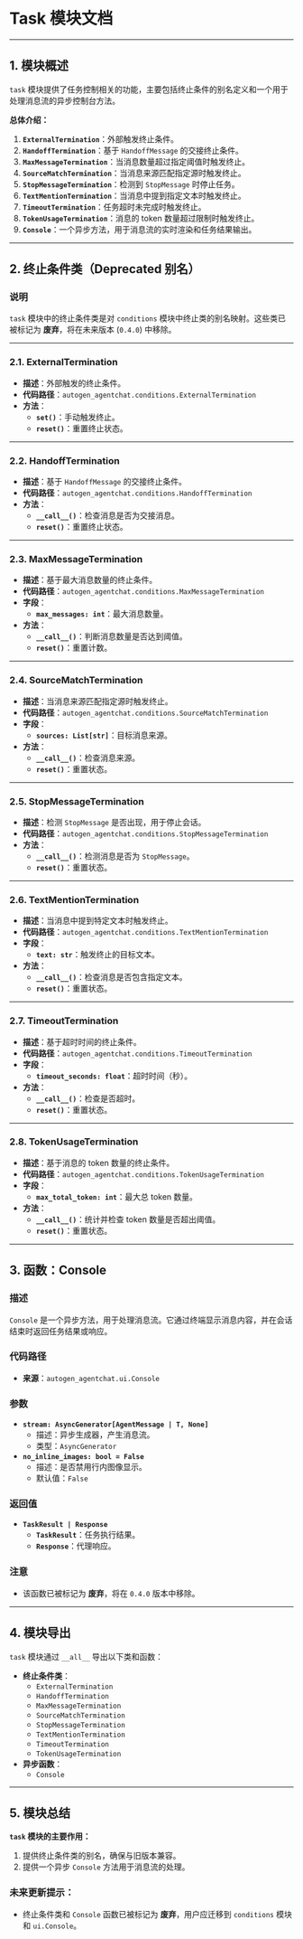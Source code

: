 # **Task 模块文档**

---

## **1. 模块概述**

`task` 模块提供了任务控制相关的功能，主要包括终止条件的别名定义和一个用于处理消息流的异步控制台方法。

**总体介绍：**
1. **`ExternalTermination`**：外部触发终止条件。
2. **`HandoffTermination`**：基于 `HandoffMessage` 的交接终止条件。
3. **`MaxMessageTermination`**：当消息数量超过指定阈值时触发终止。
4. **`SourceMatchTermination`**：当消息来源匹配指定源时触发终止。
5. **`StopMessageTermination`**：检测到 `StopMessage` 时停止任务。
6. **`TextMentionTermination`**：当消息中提到指定文本时触发终止。
7. **`TimeoutTermination`**：任务超时未完成时触发终止。
8. **`TokenUsageTermination`**：消息的 token 数量超过限制时触发终止。
9. **`Console`**：一个异步方法，用于消息流的实时渲染和任务结果输出。

---

## **2. 终止条件类（Deprecated 别名）**

### **说明**
`task` 模块中的终止条件类是对 `conditions` 模块中终止类的别名映射。这些类已被标记为 **废弃**，将在未来版本 (`0.4.0`) 中移除。

---

### **2.1. ExternalTermination**
- **描述**：外部触发的终止条件。
- **代码路径**：`autogen_agentchat.conditions.ExternalTermination`
- **方法**：
  - **`set()`**：手动触发终止。
  - **`reset()`**：重置终止状态。

---

### **2.2. HandoffTermination**
- **描述**：基于 `HandoffMessage` 的交接终止条件。
- **代码路径**：`autogen_agentchat.conditions.HandoffTermination`
- **方法**：
  - **`__call__()`**：检查消息是否为交接消息。
  - **`reset()`**：重置终止状态。

---

### **2.3. MaxMessageTermination**
- **描述**：基于最大消息数量的终止条件。
- **代码路径**：`autogen_agentchat.conditions.MaxMessageTermination`
- **字段**：
  - **`max_messages: int`**：最大消息数量。
- **方法**：
  - **`__call__()`**：判断消息数量是否达到阈值。
  - **`reset()`**：重置计数。

---

### **2.4. SourceMatchTermination**
- **描述**：当消息来源匹配指定源时触发终止。
- **代码路径**：`autogen_agentchat.conditions.SourceMatchTermination`
- **字段**：
  - **`sources: List[str]`**：目标消息来源。
- **方法**：
  - **`__call__()`**：检查消息来源。
  - **`reset()`**：重置状态。

---

### **2.5. StopMessageTermination**
- **描述**：检测 `StopMessage` 是否出现，用于停止会话。
- **代码路径**：`autogen_agentchat.conditions.StopMessageTermination`
- **方法**：
  - **`__call__()`**：检测消息是否为 `StopMessage`。
  - **`reset()`**：重置状态。

---

### **2.6. TextMentionTermination**
- **描述**：当消息中提到特定文本时触发终止。
- **代码路径**：`autogen_agentchat.conditions.TextMentionTermination`
- **字段**：
  - **`text: str`**：触发终止的目标文本。
- **方法**：
  - **`__call__()`**：检查消息是否包含指定文本。
  - **`reset()`**：重置状态。

---

### **2.7. TimeoutTermination**
- **描述**：基于超时时间的终止条件。
- **代码路径**：`autogen_agentchat.conditions.TimeoutTermination`
- **字段**：
  - **`timeout_seconds: float`**：超时时间（秒）。
- **方法**：
  - **`__call__()`**：检查是否超时。
  - **`reset()`**：重置状态。

---

### **2.8. TokenUsageTermination**
- **描述**：基于消息的 token 数量的终止条件。
- **代码路径**：`autogen_agentchat.conditions.TokenUsageTermination`
- **字段**：
  - **`max_total_token: int`**：最大总 token 数量。
- **方法**：
  - **`__call__()`**：统计并检查 token 数量是否超出阈值。
  - **`reset()`**：重置状态。

---

## **3. 函数：Console**

### **描述**
`Console` 是一个异步方法，用于处理消息流。它通过终端显示消息内容，并在会话结束时返回任务结果或响应。

### **代码路径**
- **来源**：`autogen_agentchat.ui.Console`

### **参数**
- **`stream: AsyncGenerator[AgentMessage | T, None]`**  
  - 描述：异步生成器，产生消息流。
  - 类型：`AsyncGenerator`
- **`no_inline_images: bool = False`**  
  - 描述：是否禁用行内图像显示。
  - 默认值：`False`

### **返回值**
- **`TaskResult | Response`**
  - **`TaskResult`**：任务执行结果。
  - **`Response`**：代理响应。

### **注意**
- 该函数已被标记为 **废弃**，将在 `0.4.0` 版本中移除。

---

## **4. 模块导出**

`task` 模块通过 `__all__` 导出以下类和函数：
- **终止条件类**：
  - `ExternalTermination`
  - `HandoffTermination`
  - `MaxMessageTermination`
  - `SourceMatchTermination`
  - `StopMessageTermination`
  - `TextMentionTermination`
  - `TimeoutTermination`
  - `TokenUsageTermination`
- **异步函数**：
  - `Console`

---

## **5. 模块总结**

**`task` 模块的主要作用：**
1. 提供终止条件类的别名，确保与旧版本兼容。
2. 提供一个异步 `Console` 方法用于消息流的处理。

### **未来更新提示：**
- 终止条件类和 `Console` 函数已被标记为 **废弃**，用户应迁移到 `conditions` 模块和 `ui.Console`。


